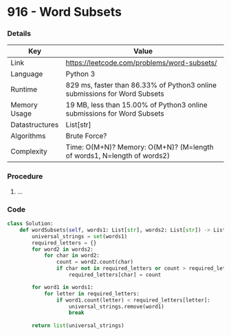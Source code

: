 # 916 - Word Subsets

### Details

| Key | Value |
| --- | ----- |
| Link | https://leetcode.com/problems/word-subsets/
| Language | Python 3
| Runtime | 829 ms, faster than 86.33% of Python3 online submissions for Word Subsets
| Memory Usage | 19 MB, less than 15.00% of Python3 online submissions for Word Subsets
| Datastructures | List[str]
| Algorithms | Brute Force?
| Complexity | Time: O(M+N)? Memory: O(M+N)? (M=length of words1, N=length of words2)

### Procedure

1. ...

### Code

```python
class Solution:
    def wordSubsets(self, words1: List[str], words2: List[str]) -> List[str]:
        universal_strings = set(words1)
        required_letters = {}
        for word2 in words2:
            for char in word2:
                count = word2.count(char)
                if char not in required_letters or count > required_letters[char]:
                    required_letters[char] = count

        for word1 in words1:
            for letter in required_letters:
                if word1.count(letter) < required_letters[letter]:
                    universal_strings.remove(word1)
                    break
        
        return list(universal_strings)
```
